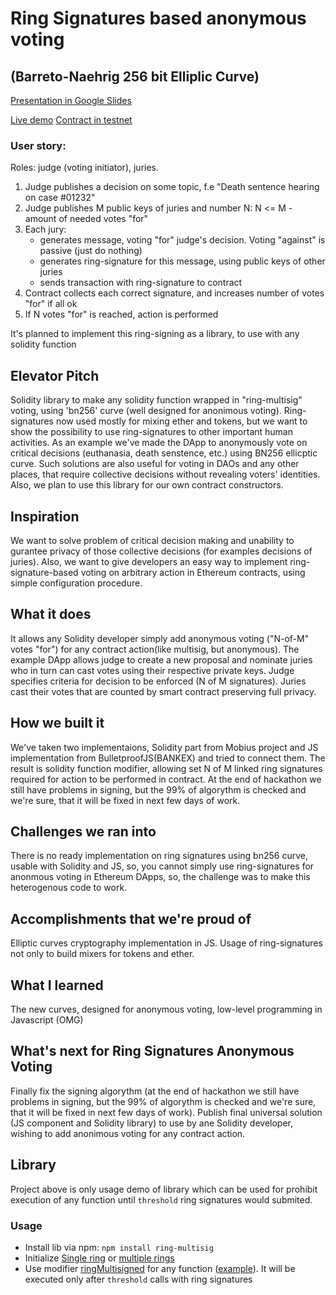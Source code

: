 # Ring Signatures based anonymous voting
## (Barreto-Naehrig 256 bit Elliplic Curve)
[Presentation in Google Slides](https://docs.google.com/presentation/d/17zCLXaHwzHTcYjjKMqEyFRZMnqpjynqsoTjk5YdQ7Yk)

[Live demo](https://ring-multisig.mixbytes.io/)
[Contract in testnet](https://rinkeby.etherscan.io/address/0x2e8aed5091f347c51976e28c00874a1cdde461a1#code)

### User story:
Roles: judge (voting initiator), juries.

1. Judge publishes a decision on some topic, f.e "Death sentence hearing on case #01232"
2. Judge publishes M public keys of juries and number N: N <= M - amount of needed votes "for"
3. Each jury:
    - generates message, voting "for" judge's decision. Voting "against" is passive (just do nothing)
    - generates ring-signature for this message, using public keys of other juries
    - sends transaction with ring-signature to contract
4. Contract collects each correct signature, and increases number of votes "for" if all ok
5. If N votes "for" is reached, action is performed

It's planned to implement this ring-signing as a library, to use with any solidity function

## Elevator Pitch
Solidity library to make any solidity function wrapped in "ring-multisig" voting, using 'bn256' curve (well designed for anonimous voting). Ring-signatures now used mostly for mixing ether and tokens, but we want to show the possibility to use ring-signatures to other important human activities. As an example we've made the DApp to anonymously vote on critical decisions (euthanasia, death senstence, etc.) using BN256 ellicptic curve. Such solutions are also useful for voting in DAOs and any other places, that require collective decisions without revealing voters' identities. Also, we plan to use this library for our own contract constructors.
      
## Inspiration
We want to solve problem of critical decision making and unability to gurantee privacy of those collective decisions (for examples decisions of juries). Also, we want to give developers an easy way to implement ring-signature-based voting on arbitrary action in Ethereum contracts, using simple configuration procedure.

## What it does
It allows any Solidity developer simply add anonymous voting ("N-of-M" votes "for") for any contract action(like multisig, but anonymous).
The example DApp allows judge to create a new proposal and nominate juries who in turn can cast votes using their respective private keys. Judge specifies criteria for decision to be enforced (N of M signatures). 
Juries cast their votes that are counted by smart contract preserving full privacy.

## How we built it
We've taken two implementaions, Solidity part from Mobius project and JS implementation from BulletproofJS(BANKEX) and tried to connect them. The result is solidity function modifier, allowing set N of M linked ring signatures required for action to be performed in contract. At the end of hackathon we still have problems in signing, but the 99% of algorythm is checked and we're sure, that it will be fixed in next few days of work.

## Challenges we ran into
There is no ready implementation on ring signatures using bn256 curve, usable with Solidity and JS, so, you cannot simply use ring-signatures for anonmous voting in Ethereum DApps, so, the challenge was to make this heterogenous code to work.

## Accomplishments that we're proud of
Elliptic curves cryptography implementation in JS. Usage of ring-signatures not only to build mixers for tokens and ether.

## What I learned
The new curves, designed for anonymous voting, low-level programming in Javascript (OMG) 

## What's next for Ring Signatures Anonymous Voting
Finally fix the signing algorythm (at the end of hackathon we still have problems in signing, but the 99% of algorythm is checked and we're sure, that it will be fixed in next few days of work). Publish final universal solution (JS component and Solidity library) to use by ane Solidity developer, wishing to add anonimous voting for any contract action.


## Library

Project above is only usage demo of library which can be used for prohibit execution of any function until `threshold` ring signatures would submited.

### Usage

- Install lib via npm: `npm install ring-multisig`
- Initialize [Single ring](https://github.com/mixbytes/ring-multisig/blob/master/contracts/usage_examples/Single.sol#L22) or [multiple rings](https://github.com/mixbytes/ring-multisig/blob/master/contracts/usage_examples/Jury.sol#L113)
- Use modifier [ringMultisigned](https://github.com/mixbytes/ring-multisig/blob/master/contracts/RingMultisig.sol#L37) for any function ([example](https://github.com/mixbytes/ring-multisig/blob/master/contracts/usage_examples/Single.sol#L78)). It will be executed only after `threshold` calls with ring signatures
